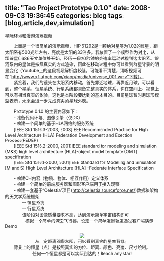 title: "Tao Project Prototype 0.1.0"
date: 2008-09-03 19:36:45
categories: blog
tags: [blog,article,dev,simulation]
---    
  
[星际环境和漫游演示视频](http://www.youtube.com/v/SexwqhI5WXQ)
  
　　上面是一个很简单的演示视频，HIP 61292是一颗绝对星等为1.02的恒星，距太阳系有500光年左右，亮度是太阳的33倍多。我放置了一个模型作为对比，从距该星0.686天文单位处开始，经历一段20秒钟的变速率运动过程到达太阳系。银河系内的星体是按照真实的方式渲染，因此在移动过程中你可以看到群星背景的明显变化（Youtube上的这段视频解析度较低，可能看不清楚，清晰视频可在“http://www.xf-utpcb.com/xiaop/media/universe_001.wmv”下载）。  
　　紧接着，我们的镜头在太阳系内移动，首先靠近地球，再靠近月球。可以看到，整个星系、恒星系统、行星系统都具备完整真实的体系，你在空间上、视觉上可以有相当真实的体验，这也是本阶段要达到的基本目的。目前星球暂时用球形模型表示，未来会进一步完成真实的星球外表。  
  
　　Prototype 0.1.0 的主要内容如下：  
　　- 准备代码环境、图像引擎（仅DX）  
　　- 构建一个简单的基于HLA网络的服务系统  
　　[IEEE Std 1516.3-2003, 2003]IEEE Recommended Practice for High Level Architecture (HLA) Federation Development and Exection Process(FEDEP)  
　　[IEEE Std 1516.2-2000, 2001]IEEE standard for modeling and simulation (M&S) high level architecture (HLA)-object model template (OMT) specification  
　　[IEEE Std 1516.1-2000, 2001]IEEE Standard for Modeling and Simulation [M and S] High Level Architecture [HLA] -Federate Interface Specification  
  
　　- 构建CH内容（物质、物体、相互作用）定义体系  
　　- 构建一个简单的前端服务器和图形客户端用于接入观察  
　　- 构建一套基于“Celestia”项目(http://celestia.sourceforge.net/)数据和架构的天文学系统框架  
　　　　-- 恒星系统  
　　　　-- 行星系统  
　　　　该阶段对图像质量要求不高，达到演示简单宇宙结构即可  
　　　　- 模拟一个简单的深空飞行器，设定一个简单漫游轨道通过客户端演示Demo
 
<div style="text-align:center;"><img src="http://images.cnblogs.com/cnblogs_com/xiaop/universe001.JPG" style="vertical-align:middle;"/></div>  
<div style="text-align:center;">从一定距离观察太阳，可以看到真实的星空背景。<br>
背景上的恒星（点）是按照真实的方位、距离、颜色、亮度、尺寸绘制。<br>
任何一个恒星都是可以实际到达的！Reach any star!</div>  


